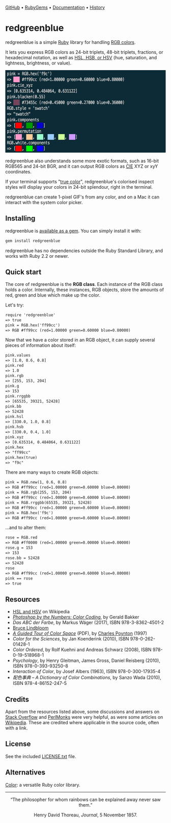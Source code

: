 [GitHub](https://github.com/lllisteu/redgreenblue) • [RubyGems](https://rubygems.org/gems/redgreenblue) • [Documentation](https://www.rubydoc.info/gems/redgreenblue/RGB) • [History](History.md)

# redgreenblue

redgreenblue is a simple [Ruby](https://www.ruby-lang.org/) library for handling [RGB colors](https://en.wikipedia.org/wiki/RGB_color_model).

It lets you express RGB colors as 24-bit triplets, 48-bit triplets, fractions, or hexadecimal notation, as well as [HSL, HSB, or HSV](https://en.wikipedia.org/wiki/HSL_and_HSV) (hue, saturation, and lightness, brightness, or value).

<img width="600" height="258" alt="IRB screenshot" src='docs/images/irb_screenshot.png'>

 redgreenblue also understands some more exotic formats, such as 16-bit RGB565 and 24-bit BGR, and it can output RGB colors as [CIE](https://en.wikipedia.org/wiki/CIE_1931_color_space) XYZ or xyY coordinates.

If your terminal supports "[true color](https://gist.github.com/XVilka/8346728)", redgreenblue's colorised inspect styles will display your colors in 24-bit splendour, right in the terminal.

redgreenblue can create 1-pixel GIF's from any color, and on a Mac it can interact with the system color picker.

## Installing

redgreenblue is [available as a gem](https://rubygems.org/gems/redgreenblue). You can simply install it with:

```bash
gem install redgreenblue
```

redgreenblue has no dependencies outside the Ruby Standard Library, and works with Ruby 2.2 or newer.

## Quick start

The core of redgreenblue is the __RGB class__. Each instance of the RGB class holds a color. Internally, these instances, RGB objects, store the amounts of red, green and blue which make up the color.

Let's try:

```
require 'redgreenblue'
=> true
pink = RGB.hex('ff99cc')
=> RGB #ff99cc (red=1.00000 green=0.60000 blue=0.80000)
```

Now that we have a color stored in an RGB object, it can supply several pieces of information about itself:

```
pink.values
=> [1.0, 0.6, 0.8]
pink.red
=> 1.0
pink.rgb
=> [255, 153, 204]
pink.g
=> 153
pink.rrggbb
=> [65535, 39321, 52428]
pink.bb
=> 52428
pink.hsl
=> [330.0, 1.0, 0.8]
pink.hsb
=> [330.0, 0.4, 1.0]
pink.xyz
=> [0.635314, 0.484064, 0.631122]
pink.hex
=> "ff99cc"
pink.hex(true)
=> "f9c"
```

There are many ways to create RGB objects:

```
pink = RGB.new(1, 0.6, 0.8)
=> RGB #ff99cc (red=1.00000 green=0.60000 blue=0.80000)
pink = RGB.rgb(255, 153, 204)
=> RGB #ff99cc (red=1.00000 green=0.60000 blue=0.80000)
pink = RGB.rrggbb(65535, 39321, 52428)
=> RGB #ff99cc (red=1.00000 green=0.60000 blue=0.80000)
pink = RGB.hex('f9c')
=> RGB #ff99cc (red=1.00000 green=0.60000 blue=0.80000)
```

...and to alter them:

```
rose = RGB.red
=> RGB #ff0000 (red=1.00000 green=0.00000 blue=0.00000)
rose.g = 153
=> 153
rose.bb = 52428
=> 52428
rose
=> RGB #ff99cc (red=1.00000 green=0.60000 blue=0.80000)
pink == rose
=> true
```

## Resources

* [HSL and HSV](https://en.wikipedia.org/wiki/HSL_and_HSV) on Wikipedia
* [_Photoshop by the Numbers: Color Coding_](https://geraldbakker.nl/psnumbers/color-coding/index.html), by Gerald Bakker
* _Das ABC der Farbe_, by Markus Wäger (2017), ISBN 978-3-8362-4501-2
* [Bruce Lindbloom](http://www.brucelindbloom.com/)
* [_A Guided Tour of Color Space_](http://poynton.ca/PDFs/Guided_tour.pdf) (PDF), by [Charles Poynton](http://poynton.ca/) (1997)
* _Color for the Sciences_, by Jan Koenderink (2010), ISBN 978-0-262-01428-1
* _Color Ordered_, by Rolf Kuehni and Andreas Schwarz (2008), ISBN 978-0-19-518968-1
* _Psychology_, by Henry Gleitman, James Gross, Daniel Reisberg (2010), ISBN 978-0-393-93250-8
* _Interaction of Color_, by Josef Albers (1963), ISBN 978-0-300-17935-4
* _配色事典 – A Dictionary of Color Combinations_, by Sanzo Wada (2010), ISBN 978-4-86152-247-5

## Credits

Apart from the resources listed above, some discussions and answers on [Stack Overflow](https://stackoverflow.com) and [PerlMonks](https://www.perlmonks.org) were very helpful, as were some articles on [Wikipedia](https://en.wikipedia.org/). These are credited where applicable in the source code, often with a link.

## License

See the included [LICENSE.txt](LICENSE.txt) file.

## Alternatives

[Color](https://github.com/halostatue/color): a versatile Ruby color library.

-----

<p align=center>
“The philosopher for whom rainbows can be explained away never saw them.”
</p>

<p align=center>
Henry David Thoreau, <i>Journal</i>, 5 November 1857.
</p>

